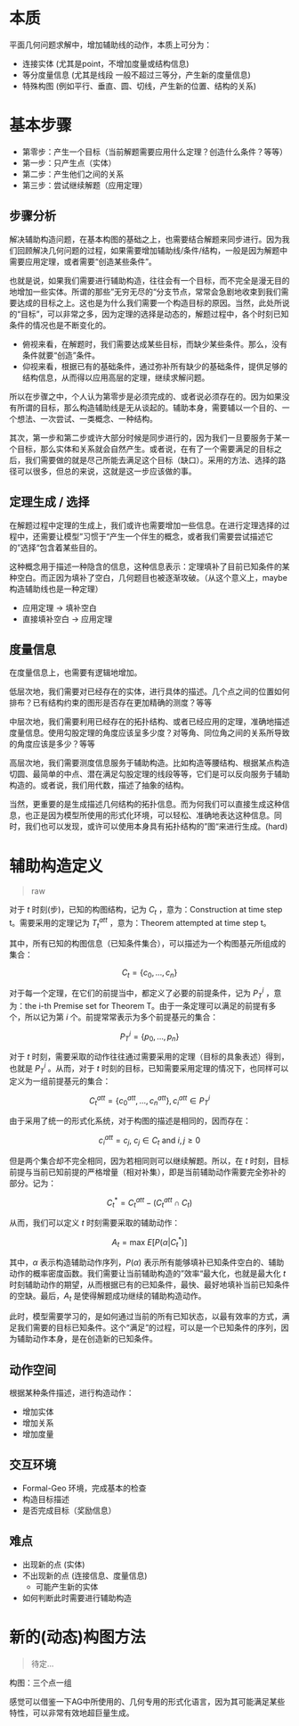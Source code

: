 # 本质

平面几何问题求解中，增加辅助线的动作，本质上可分为：

- 连接实体 (尤其是point，不增加度量或结构信息)
- 等分度量信息 (尤其是线段 一般不超过三等分，产生新的度量信息)
- 特殊构图 (例如平行、垂直、圆、切线，产生新的位置、结构的关系)

# 基本步骤

- 第零步：产生一个目标（当前解题需要应用什么定理？创造什么条件？等等）
- 第一步：只产生点（实体）
- 第二步：产生他们之间的关系
- 第三步：尝试继续解题（应用定理）

## 步骤分析

解决辅助构造问题，在基本构图的基础之上，也需要结合解题来同步进行。因为我们回顾解决几何问题的过程，如果需要增加辅助线/条件/结构，一般是因为解题中需要应用定理，或者需要“创造某些条件”。

也就是说，如果我们需要进行辅助构造，往往会有一个目标，而不完全是漫无目的地增加一些实体。所谓的那些”无穷无尽的“分支节点，常常会急剧地收束到我们需要达成的目标之上。这也是为什么我们需要一个构造目标的原因。当然，此处所说的“目标”，可以非常之多，因为定理的选择是动态的，解题过程中，各个时刻已知条件的情况也是不断变化的。

- 俯视来看，在解题时，我们需要达成某些目标，而缺少某些条件。那么，没有条件就要“创造”条件。
- 仰视来看，根据已有的基础条件，通过弥补所有缺少的基础条件，提供足够的结构信息，从而得以应用高层的定理，继续求解问题。

所以在步骤之中，个人认为第零步是必须完成的、或者说必须存在的。因为如果没有所谓的目标，那么构造辅助线是无从谈起的。辅助本身，需要辅以一个目的、一个想法、一次尝试、一类概念、一种结构。

其次，第一步和第二步或许大部分时候是同步进行的，因为我们一旦要服务于某一个目标，那么实体和关系就会自然产生。或者说，在有了一个需要满足的目标之后，我们需要做的就是尽己所能去满足这个目标（缺口）。采用的方法、选择的路径可以很多，但总的来说，这就是这一步应该做的事。

## 定理生成 / 选择

在解题过程中定理的生成上，我们或许也需要增加一些信息。在进行定理选择的过程中，还需要让模型”习惯于“产生一个伴生的概念，或者我们需要尝试描述它的”选择“包含着某些目的。

这种概念用于描述一种隐含的信息，这种信息表示：定理填补了目前已知条件的某种空白。而正因为填补了空白，几何题目也被逐渐攻破。（从这个意义上，maybe 构造辅助线也是一种定理）

- 应用定理 → 填补空白
- 直接填补空白 → 应用定理

## 度量信息

在度量信息上，也需要有逻辑地增加。

低层次地，我们需要对已经存在的实体，进行具体的描述。几个点之间的位置如何排布？已有结构约束的图形是否存在更加精确的测度？等等

中层次地，我们需要利用已经存在的拓扑结构、或者已经应用的定理，准确地描述度量信息。使用勾股定理的角度应该呈多少度？对等角、同位角之间的关系所导致的角度应该是多少？等等

高层次地，我们需要测度信息服务于辅助构造。比如构造等腰结构、根据某点构造切圆、最简单的中点、潜在满足勾股定理的线段等等，它们是可以反向服务于辅助构造的。或者说，我们用代数，描述了抽象的结构。

当然，更重要的是生成描述几何结构的拓扑信息。而为何我们可以直接生成这种信息，也正是因为模型所使用的形式化环境，可以轻松、准确地表达这种信息。同时，我们也可以发现，或许可以使用本身具有拓扑结构的”图“来进行生成。(hard)

# 辅助构造定义

>raw

对于 $t$ 时刻(步)，已知的构图结构，记为 $C_t$ ，意为：Construction at time step t。需要采用的定理记为 $T_t^{att}$ ，意为：Theorem attempted at time step t。

其中，所有已知的构图信息（已知条件集合），可以描述为一个构图基元所组成的集合：

$$
C_t = \{ c_0, \dots, c_n \}
$$

对于每一个定理，在它们的前提当中，都定义了必要的前提条件，记为 $P_T^i$ ，意为：the i-th Premise set for Theorem T。由于一条定理可以满足的前提有多个，所以记为第 $i$ 个。前提常常表示为多个前提基元的集合：

$$
P^i_T = \{ p_0, \dots, p_n \}
$$

对于 $t$ 时刻，需要采取的动作往往通过需要采用的定理（目标的具象表述）得到，也就是 $P_T^i$ 。从而，对于 $t$ 时刻的目标，已知需要采用定理的情况下，也同样可以定义为一组前提基元的集合：

$$
C_t^{att} = \{ c_0^{att}, \dots, c_n^{att} \}, c_i^{att} \in P_T^i
$$

由于采用了统一的形式化系统，对于构图的描述是相同的，因而存在：

$$
c_i^{att} = c_j, \ c_j \in C_t \ \text {and} \ i,j \ge 0
$$

但是两个集合却不完全相同，因为若相同则可以继续解题。所以，在 $t$ 时刻，目标前提与当前已知前提的严格增量（相对补集），即是当前辅助动作需要完全弥补的部分。记为：

$$
C_t^* = C_t^{att} - \left ( C_t^{att} \cap C_t \right )
$$

从而，我们可以定义 $t$ 时刻需要采取的辅助动作：

$$
A_t = \text {max} \  E[ P(\alpha | C_t^*) ]
$$

其中，$\alpha$ 表示构造辅助动作序列，$P(\alpha)$ 表示所有能够填补已知条件空白的、辅助动作的概率密度函数。我们需要让当前辅助构造的”效率“最大化，也就是最大化 $t$ 时刻辅助动作的期望，从而根据已有的已知条件，最快、最好地填补当前已知条件的空缺。最后，$A_t$ 是使得解题成功继续的辅助构造动作。

此时，模型需要学习的，是如何通过当前的所有已知状态，以最有效率的方式，满足我们需要的目标已知条件。这个“满足”的过程，可以是一个已知条件的序列，因为辅助动作本身，是在创造新的已知条件。

## 动作空间

根据某种条件描述，进行构造动作：

- 增加实体
- 增加关系
- 增加度量

## 交互环境

- Formal-Geo 环境，完成基本的检查
- 构造目标描述
- 是否完成目标（奖励信息）

## 难点

- 出现新的点 (实体)
- 不出现新的点 (连接信息、度量信息)
	- 可能产生新的实体
- 如何判断此时需要进行辅助构造

# 新的(动态)构图方法

>待定...

构图：三个点一组

感觉可以借鉴一下AG中所使用的、几何专用的形式化语言，因为其可能满足某些特性，可以非常有效地超巨量生成。
